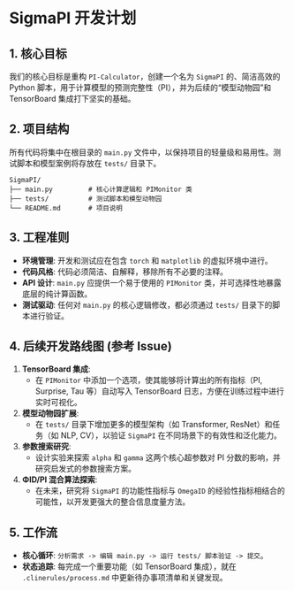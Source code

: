 # SigmaPI 开发计划

## 1. 核心目标

我们的核心目标是重构 `PI-Calculator`，创建一个名为 `SigmaPI` 的、简洁高效的 Python 脚本，用于计算模型的预测完整性（PI），并为后续的“模型动物园”和 TensorBoard 集成打下坚实的基础。

## 2. 项目结构

所有代码将集中在根目录的 `main.py` 文件中，以保持项目的轻量级和易用性。测试脚本和模型案例将存放在 `tests/` 目录下。

```plain
SigmaPI/
├── main.py         # 核心计算逻辑和 PIMonitor 类
├── tests/          # 测试脚本和模型动物园
└── README.md       # 项目说明
```

## 3. 工程准则

- **环境管理**: 开发和测试应在包含 `torch` 和 `matplotlib` 的虚拟环境中进行。
- **代码风格**: 代码必须简洁、自解释，移除所有不必要的注释。
- **API 设计**: `main.py` 应提供一个易于使用的 `PIMonitor` 类，并可选择性地暴露底层的纯计算函数。
- **测试驱动**: 任何对 `main.py` 的核心逻辑修改，都必须通过 `tests/` 目录下的脚本进行验证。

## 4. 后续开发路线图 (参考 Issue)

1. **TensorBoard 集成**:
    - 在 `PIMonitor` 中添加一个选项，使其能够将计算出的所有指标（PI, Surprise, Tau 等）自动写入 TensorBoard 日志，方便在训练过程中进行实时可视化。
2. **模型动物园扩展**:
    - 在 `tests/` 目录下增加更多的模型架构（如 Transformer, ResNet）和任务（如 NLP, CV），以验证 `SigmaPI` 在不同场景下的有效性和泛化能力。
3. **参数搜索研究**:
    - 设计实验来探索 `alpha` 和 `gamma` 这两个核心超参数对 PI 分数的影响，并研究启发式的参数搜索方案。
4. **ΦID/PI 混合算法探索**:
    - 在未来，研究将 `SigmaPI` 的功能性指标与 `OmegaID` 的经验性指标相结合的可能性，以开发更强大的整合信息度量方法。

## 5. 工作流

- **核心循环**: `分析需求 -> 编辑 main.py -> 运行 tests/ 脚本验证 -> 提交`。
- **状态追踪**: 每完成一个重要功能（如 TensorBoard 集成），就在 `.clinerules/process.md` 中更新待办事项清单和关键发现。
